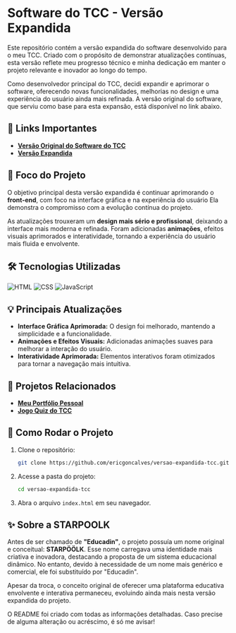 # Software do TCC - Versão Expandida

Este repositório contém a versão expandida do software desenvolvido para o meu TCC. Criado com o propósito de demonstrar atualizações contínuas, esta versão reflete meu progresso técnico e minha dedicação em manter o projeto relevante e inovador ao longo do tempo.

Como desenvolvedor principal do TCC, decidi expandir e aprimorar o software, oferecendo novas funcionalidades, melhorias no design e uma experiência do usuário ainda mais refinada. A versão original do software, que serviu como base para esta expansão, está disponível no link abaixo.

## 📂 Links Importantes

- **[Versão Original do Software do TCC](https://entrega-tcc.onrender.com/)**
- **[Versão Expandida](https://leanding-page-baseada-no-tcc.onrender.com/)**

## 🎯 Foco do Projeto

O objetivo principal desta versão expandida é continuar aprimorando o **front-end**, com foco na interface gráfica e na experiência do usuário Ela demonstra o compromisso com a evolução contínua do projeto.

As atualizações trouxeram um **design mais sério e profissional**, deixando a interface mais moderna e refinada. Foram adicionadas **animações**, efeitos visuais aprimorados e interatividade, tornando a experiência do usuário mais fluida e envolvente.

## 🛠 Tecnologias Utilizadas

![HTML](https://img.shields.io/badge/HTML-orange?style=for-the-badge)
![CSS](https://img.shields.io/badge/CSS-blue?style=for-the-badge)
![JavaScript](https://img.shields.io/badge/JavaScript-yellow?style=for-the-badge)

## 💡 Principais Atualizações

- **Interface Gráfica Aprimorada:** O design foi melhorado, mantendo a simplicidade e a funcionalidade.
- **Animações e Efeitos Visuais:** Adicionadas animações suaves para melhorar a interação do usuário.
- **Interatividade Aprimorada:** Elementos interativos foram otimizados para tornar a navegação mais intuitiva.

## 🔗 Projetos Relacionados

- **[Meu Portfólio Pessoal](https://portif-lio-ericgoncalves.onrender.com/)**
- **[Jogo Quiz do TCC](https://jogo-de-quiz-do-tcc.onrender.com/)**

## 🚀 Como Rodar o Projeto

1. Clone o repositório:
   ```bash
   git clone https://github.com/ericgoncalves/versao-expandida-tcc.git
   ```
2. Acesse a pasta do projeto:
   ```bash
   cd versao-expandida-tcc
   ```
3. Abra o arquivo `index.html` em seu navegador.

## ✨ Sobre a STARPOOLK

Antes de ser chamado de **"Educadin"**, o projeto possuía um nome original e conceitual: **STARPÖÖLK**. Esse nome carregava uma identidade mais criativa e inovadora, destacando a proposta de um sistema educacional dinâmico. No entanto, devido à necessidade de um nome mais genérico e comercial, ele foi substituído por "Educadin".

Apesar da troca, o conceito original de oferecer uma plataforma educativa envolvente e interativa permaneceu, evoluindo ainda mais nesta versão expandida do projeto.


O README foi criado com todas as informações detalhadas. Caso precise de alguma alteração ou acréscimo, é só me avisar!

